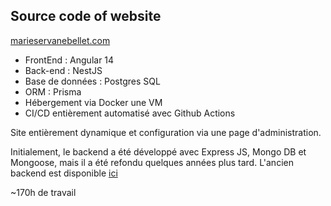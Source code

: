 ## Source code of website

[marieservanebellet.com](https://marieservanebellet.com)

- FrontEnd : Angular 14
- Back-end : NestJS  
- Base de données : Postgres SQL
- ORM : Prisma
- Hébergement via Docker une VM
- CI/CD entièrement automatisé avec Github Actions
 
Site entièrement dynamique et configuration via une page d'administration.

Initialement, le backend a été développé avec Express JS, Mongo DB et Mongoose, mais il a été refondu quelques années plus tard. L'ancien backend est disponible [ici](https://github.com/eloiblt/msb_express_backend)

~170h de travail
